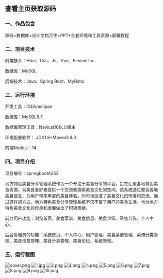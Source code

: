  
## 查看主页获取源码


### 一、作品包含

源码+数据库+设计文档万字+PPT+全套环境和工具资源+部署教程

### 二、项目技术

前端技术：Html、Css、Js、Vue、Element-ui

数据库：MySQL

后端技术：Java、Spring Boot、MyBatis

  

### 三、运行环境

开发工具：IDEA/eclipse

数据库：MySQL5.7

数据库管理工具：Navicat10以上版本

环境配置软件： JDK1.8+Maven3.6.3

前端Nodejs：14


### 四、项目介绍
项目编号：springbootA252

地方特色美食分享管理系统作为一个专注于美食分享的平台，旨在汇聚各地特色美食资源，为美食爱好者提供一个交流和探索美食文化的空间。该系统通过整合各地美食信息，为用户带来丰富的美食体验，同时也促进了美食文化的传播和交流。通过这样的方式，地方特色美食分享管理系统不仅丰富了用户的美食生活，也为地方特色美食文化的传承和发展做出了积极贡献。

前台用户功能：浏览首页、美食菜谱、美食信息、美食论坛、系统公告、个人中心。

后台管理员的功能：系统首页、个人中心、用户管理、美食菜谱管理、菜谱分类管理、美食信息管理、美食分类管理、美食论坛、系统管理。

### 五、运行截图

![cover.png](./cover.png)
![1.jpg](./1.jpg)
![2.png](./2.png)
![3.png](./3.png)
![4.png](./4.png)
![5.png](./5.png)
![6.png](./6.png)
![7.png](./7.png)
![8.png](./8.png)
![9.png](./9.png)
![10.png](./10.png)




  
